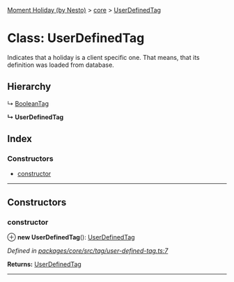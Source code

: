 [Moment Holiday (by Nesto)](../README.md) > [core](../modules/core.md) > [UserDefinedTag](../classes/core.userdefinedtag.md)

# Class: UserDefinedTag

Indicates that a holiday is a client specific one. That means, that its definition was loaded from database.

## Hierarchy

↳  [BooleanTag](core.booleantag.md)

**↳ UserDefinedTag**

## Index

### Constructors

* [constructor](core.userdefinedtag.md#constructor)

---

## Constructors

<a id="constructor"></a>

###  constructor

⊕ **new UserDefinedTag**(): [UserDefinedTag](core.userdefinedtag.md)

*Defined in [packages/core/src/tag/user-defined-tag.ts:7](https://github.com/nesto-software/moment-holiday/blob/c39e49d/packages/core/src/tag/user-defined-tag.ts#L7)*

**Returns:** [UserDefinedTag](core.userdefinedtag.md)

___

